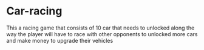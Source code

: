 # Car-racing
This a racing game that consists of 10 car that needs to unlocked along the way the player will have to race with other opponents to unlocked more cars and make money to upgrade their vehicles

